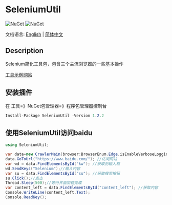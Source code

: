# SeleniumUtil

[![NuGet](https://img.shields.io/nuget/dt/SeleniumUtil.svg?label=NuGet&style=flat&logo=nuget)](https://www.nuget.org/packages/SeleniumUtil/) 
[![NuGet](https://img.shields.io/nuget/v/SeleniumUtil.svg?label=NuGet&style=flat&logo=nuget)](https://www.nuget.org/packages/nanoFramework.System.Device.WiFi/) 

文档语言: [English](README.en.md) | [简体中文](README.md)  

## Description

Selenium简化工具包，包含三个主流浏览器的一些基本操作 

[工具示例网站](https://tokengo.top/docs/selenium-uitl/selenium/) 

## 安装插件

在 工具=》NuGet包管理器=》程序包管理器控制台

```csharp
Install-Package SeleniumUtil -Version 1.2.2
```

## 使用SeleniumUtil访问baidu

```csharp
using SeleniumUtil;

var data=new CrawlerMain(browser:BrowserEnum.Edge,isEnableVerboseLogging:true);
data.GoToUrl("https://www.baidu.com/"); //访问网站
var wd = data.FindElementsById("kw"); //获取到输入框
wd.SendKeys("Selenium");//输入内容
var su = data.FindElementsById("su"); //获取搜索按钮
su.Click();//点击
Thread.Sleep(500);//等待界面加载完成
var content_left = data.FindElementsById("content_left"); //获取内容
Console.WriteLine(content_left.Text);
Console.ReadKey();
```

